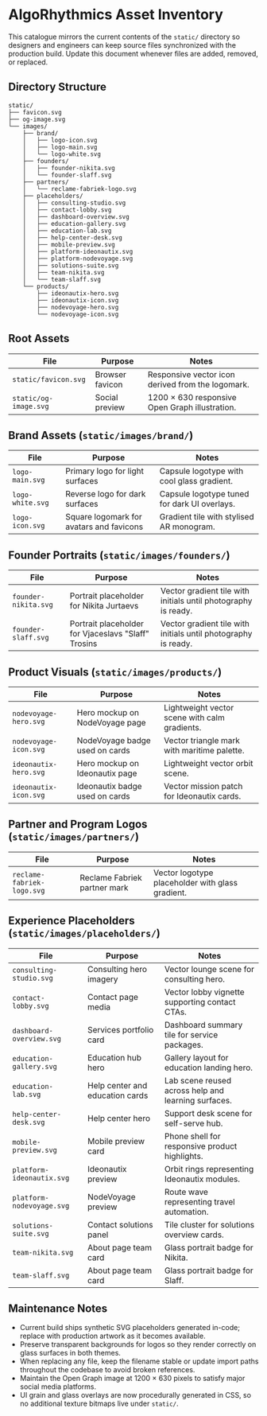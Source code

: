 # AlgoRhythmics Asset Inventory

This catalogue mirrors the current contents of the `static/` directory so designers and engineers can keep source files synchronized with the production build. Update this document whenever files are added, removed, or replaced.

## Directory Structure

```
static/
├── favicon.svg
├── og-image.svg
└── images/
    ├── brand/
    │   ├── logo-icon.svg
    │   ├── logo-main.svg
    │   └── logo-white.svg
    ├── founders/
    │   ├── founder-nikita.svg
    │   └── founder-slaff.svg
    ├── partners/
    │   └── reclame-fabriek-logo.svg
    ├── placeholders/
    │   ├── consulting-studio.svg
    │   ├── contact-lobby.svg
    │   ├── dashboard-overview.svg
    │   ├── education-gallery.svg
    │   ├── education-lab.svg
    │   ├── help-center-desk.svg
    │   ├── mobile-preview.svg
    │   ├── platform-ideonautix.svg
    │   ├── platform-nodevoyage.svg
    │   ├── solutions-suite.svg
    │   ├── team-nikita.svg
    │   └── team-slaff.svg
    └── products/
        ├── ideonautix-hero.svg
        ├── ideonautix-icon.svg
        ├── nodevoyage-hero.svg
        └── nodevoyage-icon.svg
```

## Root Assets

| File | Purpose | Notes |
| ---- | ------- | ----- |
| `static/favicon.svg` | Browser favicon | Responsive vector icon derived from the logomark. |
| `static/og-image.svg` | Social preview | 1200 × 630 responsive Open Graph illustration. |

## Brand Assets (`static/images/brand/`)

| File | Purpose | Notes |
| ---- | ------- | ----- |
| `logo-main.svg` | Primary logo for light surfaces | Capsule logotype with cool glass gradient. |
| `logo-white.svg` | Reverse logo for dark surfaces | Capsule logotype tuned for dark UI overlays. |
| `logo-icon.svg` | Square logomark for avatars and favicons | Gradient tile with stylised AR monogram. |

## Founder Portraits (`static/images/founders/`)

| File | Purpose | Notes |
| ---- | ------- | ----- |
| `founder-nikita.svg` | Portrait placeholder for Nikita Jurtaevs | Vector gradient tile with initials until photography is ready. |
| `founder-slaff.svg` | Portrait placeholder for Vjaceslavs "Slaff" Trosins | Vector gradient tile with initials until photography is ready. |

## Product Visuals (`static/images/products/`)

| File | Purpose | Notes |
| ---- | ------- | ----- |
| `nodevoyage-hero.svg` | Hero mockup on NodeVoyage page | Lightweight vector scene with calm gradients. |
| `nodevoyage-icon.svg` | NodeVoyage badge used on cards | Vector triangle mark with maritime palette. |
| `ideonautix-hero.svg` | Hero mockup on Ideonautix page | Lightweight vector orbit scene. |
| `ideonautix-icon.svg` | Ideonautix badge used on cards | Vector mission patch for Ideonautix cards. |

## Partner and Program Logos (`static/images/partners/`)

| File | Purpose | Notes |
| ---- | ------- | ----- |
| `reclame-fabriek-logo.svg` | Reclame Fabriek partner mark | Vector logotype placeholder with glass gradient. |

## Experience Placeholders (`static/images/placeholders/`)

| File | Purpose | Notes |
| ---- | ------- | ----- |
| `consulting-studio.svg` | Consulting hero imagery | Vector lounge scene for consulting hero. |
| `contact-lobby.svg` | Contact page media | Vector lobby vignette supporting contact CTAs. |
| `dashboard-overview.svg` | Services portfolio card | Dashboard summary tile for service packages. |
| `education-gallery.svg` | Education hub hero | Gallery layout for education landing hero. |
| `education-lab.svg` | Help center and education cards | Lab scene reused across help and learning surfaces. |
| `help-center-desk.svg` | Help center hero | Support desk scene for self-serve hub. |
| `mobile-preview.svg` | Mobile preview card | Phone shell for responsive product highlights. |
| `platform-ideonautix.svg` | Ideonautix preview | Orbit rings representing Ideonautix modules. |
| `platform-nodevoyage.svg` | NodeVoyage preview | Route wave representing travel automation. |
| `solutions-suite.svg` | Contact solutions panel | Tile cluster for solutions overview cards. |
| `team-nikita.svg` | About page team card | Glass portrait badge for Nikita. |
| `team-slaff.svg` | About page team card | Glass portrait badge for Slaff. |

## Maintenance Notes

- Current build ships synthetic SVG placeholders generated in-code; replace with production artwork as it becomes available.
- Preserve transparent backgrounds for logos so they render correctly on glass surfaces in both themes.
- When replacing any file, keep the filename stable or update import paths throughout the codebase to avoid broken references.
- Maintain the Open Graph image at 1200 × 630 pixels to satisfy major social media platforms.
- UI grain and glass overlays are now procedurally generated in CSS, so no additional texture bitmaps live under `static/`.
